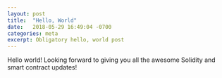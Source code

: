 ```yaml
---
layout: post
title:  "Hello, World"
date:   2018-05-29 16:49:04 -0700
categories: meta
excerpt: Obligatory hello, world post
---
```

Hello world! Looking forward to giving you all the awesome Solidity and smart contract updates!
